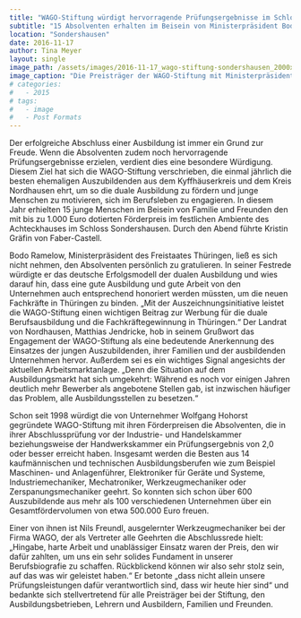 ```yaml
---
title: "WAGO-Stiftung würdigt hervorragende Prüfungsergebnisse im Schloss Sondershausen"
subtitle: "15 Absolventen erhalten im Beisein von Ministerpräsident Bodo Ramelow Förderpreise für einen ausgezeichneten Ausbildungsabschluss."
location: "Sondershausen"
date: 2016-11-17
author: Tina Meyer
layout: single
image_path: /assets/images/2016-11-17_wago-stiftung-sondershausen_2000x1125.png
image_caption: "Die Preisträger der WAGO-Stiftung mit Ministerpräsident des Freistaates Thüringen Bodo Ramelow (vorne mitte)"
# categories:
#   - 2015
# tags:
#   - image
#   - Post Formats
---
```


Der erfolgreiche Abschluss einer Ausbildung ist immer ein Grund zur Freude. Wenn die Absolventen zudem noch hervorragende Prüfungsergebnisse erzielen, verdient dies eine besondere Würdigung. Diesem Ziel hat sich die WAGO-Stiftung verschrieben, die einmal jährlich die besten ehemaligen Auszubildenden aus dem Kyffhäuserkreis und dem Kreis Nordhausen ehrt, um so die duale Ausbildung zu fördern und junge Menschen zu motivieren, sich im Berufsleben zu engagieren. In diesem Jahr erhielten 15 junge Menschen im Beisein von Familie und Freunden den mit bis zu 1.000 Euro dotierten Förderpreis im festlichen Ambiente des Achteckhauses im Schloss Sondershausen. Durch den Abend führte Kristin Gräfin von Faber-Castell.

Bodo Ramelow, Ministerpräsident des Freistaates Thüringen, ließ es sich nicht nehmen, den Absolventen persönlich zu gratulieren. In seiner Festrede würdigte er das deutsche Erfolgsmodell der dualen Ausbildung und wies darauf hin, dass eine gute Ausbildung und gute Arbeit von den Unternehmen auch entsprechend honoriert werden müssten, um die neuen Fachkräfte in Thüringen zu binden. „Mit der Auszeichnungsinitiative leistet die WAGO-Stiftung einen wichtigen Beitrag zur Werbung für die duale Berufsausbildung und die Fachkräftegewinnung in Thüringen.“ Der Landrat von Nordhausen, Matthias Jendricke, hob in seinem Grußwort das Engagement der WAGO-Stiftung als eine bedeutende Anerkennung des Einsatzes der jungen Auszubildenden, ihrer Familien und der ausbildenden Unternehmen hervor. Außerdem sei es ein wichtiges Signal angesichts der aktuellen Arbeitsmarktanlage. „Denn die Situation auf dem Ausbildungsmarkt hat sich umgekehrt: Während es noch vor einigen Jahren deutlich mehr Bewerber als angebotene Stellen gab, ist inzwischen häufiger das Problem, alle Ausbildungsstellen zu besetzen.“

Schon seit 1998 würdigt die von Unternehmer Wolfgang Hohorst gegründete WAGO-Stiftung mit ihren Förderpreisen die Absolventen, die in ihrer Abschlussprüfung vor der Industrie- und Handelskammer beziehungsweise der Handwerkskammer ein Prüfungsergebnis von 2,0 oder besser erreicht haben. Insgesamt werden die Besten aus 14 kaufmännischen und technischen Ausbildungsberufen wie zum Beispiel Maschinen- und Anlagenführer, Elektroniker für Geräte und Systeme, Industriemechaniker, Mechatroniker, Werkzeugmechaniker oder Zerspanungsmechaniker geehrt. So konnten sich schon über 600 Auszubildende aus mehr als 100 verschiedenen Unternehmen über ein Gesamtfördervolumen von etwa 500.000 Euro freuen.

Einer von ihnen ist Nils Freundl, ausgelernter Werkzeugmechaniker bei der Firma WAGO, der als Vertreter alle Geehrten die Abschlussrede hielt: „Hingabe, harte Arbeit und unablässiger Einsatz waren der Preis, den wir dafür zahlten, um uns ein sehr solides Fundament in unserer Berufsbiografie zu schaffen. Rückblickend können wir also sehr stolz sein, auf das was wir geleistet haben.“ Er betonte „dass nicht allein unsere Prüfungsleistungen dafür verantwortlich sind, dass wir heute hier sind“ und bedankte sich stellvertretend für alle Preisträger bei der Stiftung, den Ausbildungsbetrieben, Lehrern und Ausbildern, Familien und Freunden.

 